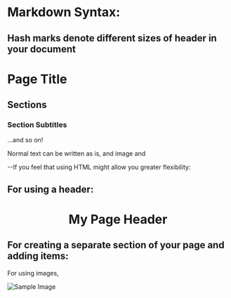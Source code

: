 # Markdown Syntax:
## Hash marks denote different sizes of header in your document
# Page Title

## Sections

### Section Subtitles

...and so on!



Normal text can be written as is, and image and 


--If you feel that using HTML might allow you greater flexibility:

## For using a header:

<h1 align="center">My Page Header</h1>

## For creating a separate section of your page and adding items:

<div align="center>
<p>For text, etc., use &lt;<p></p>&gt; syntax.</p>
<a href="https://www.espn.com"</a>

<p>For using images,</p>
<img alt="Sample Image" src="https://media.giphy.com/media/UO5elnTqo4vSg/giphy.gif?cid=82a1493btvovvn0cj4flv8jezb5sxq8vqhnjvpxiypi2oqvt&ep=v1_gifs_trending&rid=giphy.gif&ct=g"> </img>

